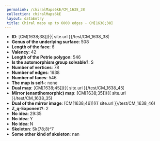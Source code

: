 ```yaml
--- 
 permalink: /chiralMaps6kE/CM_1638_38 
 collection: chiralMaps6kE
 layout: dataEntry
 title: Chiral maps up to 6000 edges - CM[1638;38]
---
```


- **ID**: [CM[1638;38]]({{ site.url }}/test/CM_1638_38)
- **Genus of the underlying surface**: 508
- **Length of the face**: 6
- **Valency**: 42
- **Length of the Petrie polygon**: 546
- **Is the automorphism group solvable?**: S
- **Number of vertices**: 78
- **Number of edges**: 1638
- **Number of faces**: 546
- **The map is self-**: none
- **Dual map**: [CM[1638;45]]({{ site.url }}/test/CM_1638_45)
- **Mirror (enantihomorphic) map**: [CM[1638;35]]({{ site.url }}/test/CM_1638_35)
- **Dual of the mirror image**: [CM[1638;46]]({{ site.url }}/test/CM_1638_46)
- **Z_q-Exponent?**: 2
- **No idea**:  29:35
- **No idea**: Y
- **No idea**: N
- **Skeleton**: Sk(78;8)^7
- **Some other kind of skeleton**: nan
